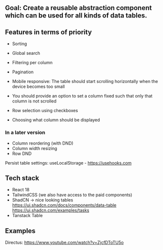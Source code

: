 ## Goal: Create a reusable abstraction component which can be used for all kinds of data tables.

## Features in terms of priority
- Sorting
- Global search
- Filtering per column
- Pagination
- Mobile responsive: The table should start scrolling horizontally when the device becomes too small

- You should provide an option to set a column fixed such that only that column is not scrolled
- Row selection using checkboxes
- Choosing what column should be displayed

### In a later version
- Column reordering (with DND)
- Column width resizing
- Row DND

Persist table settings: useLocalStorage - https://usehooks.com

## Tech stack
- React 18
- TailwindCSS (we also have access to the paid components)
- ShadCN -> nice looking tables
https://ui.shadcn.com/docs/components/data-table
https://ui.shadcn.com/examples/tasks
- Tanstack Table

## Examples
Directus: https://www.youtube.com/watch?v=ZjcfDToTU5o
